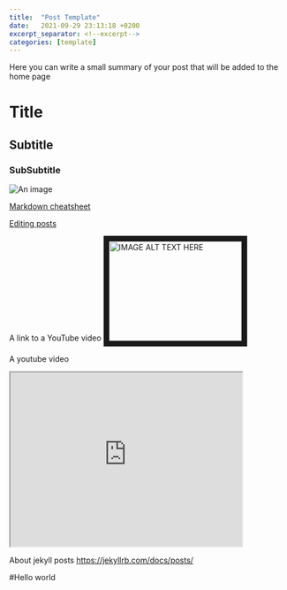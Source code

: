 ```yaml
---
title:  "Post Template"
date:   2021-09-29 23:13:18 +0200
excerpt_separator: <!--excerpt-->
categories: [template]
---
```

Here you can write a small summary of your post that will be added to the home page
<!--excerpt-->

# Title
## Subtitle
### SubSubtitle

![An image](https://en.wikipedia.org/wiki/Red_Hawk_cheese#/media/File:Cowgirl_Creamery_Point_Reyes_-_Red_Hawk_cheese.jpg)


[Markdown cheatsheet](https://www.markdownguide.org/cheat-sheet/)

[Editing posts](https://jekyllrb.com/docs/posts/)

A link to a YouTube video
<a href="http://www.youtube.com/watch?feature=player_embedded&v=gKJHErteBn8" target="_blank"><img src="http://img.youtube.com/vi/gKJHErteBn8/0.jpg" 
alt="IMAGE ALT TEXT HERE" width="240" height="180" border="10" /></a>

A youtube video
 <iframe width="420" height="315"
src="https://www.youtube.com/embed/gKJHErteBn8">
</iframe> 

About jekyll posts https://jekyllrb.com/docs/posts/


#Hello world

